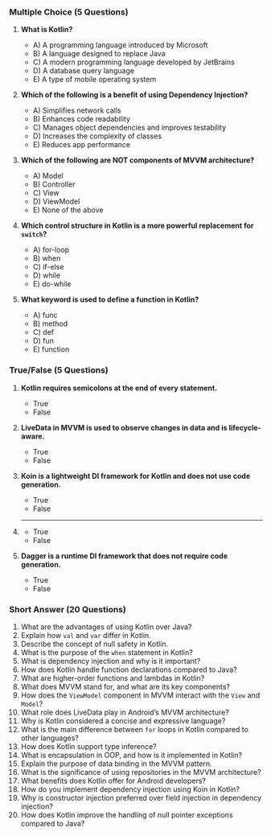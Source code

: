 ### Multiple Choice (5 Questions)

1. **What is Kotlin?**

   - A) A programming language introduced by Microsoft
   - B) A language designed to replace Java
   - C) A modern programming language developed by JetBrains
   - D) A database query language
   - E) A type of mobile operating system

2. **Which of the following is a benefit of using Dependency Injection?**

   - A) Simplifies network calls
   - B) Enhances code readability
   - C) Manages object dependencies and improves testability
   - D) Increases the complexity of classes
   - E) Reduces app performance

3. **Which of the following are NOT components of MVVM architecture?**

   - A) Model
   - B) Controller
   - C) View
   - D) ViewModel
   - E) None of the above

4. **Which control structure in Kotlin is a more powerful replacement for `switch`?**

   - A) for-loop
   - B) when
   - C) if-else
   - D) while
   - E) do-while

5. **What keyword is used to define a function in Kotlin?**
   - A) func
   - B) method
   - C) def
   - D) fun
   - E) function

### True/False (5 Questions)

1. **Kotlin requires semicolons at the end of every statement.**

   - True
   - False

2. **LiveData in MVVM is used to observe changes in data and is lifecycle-aware.**

   - True
   - False

3. **Koin is a lightweight DI framework for Kotlin and does not use code generation.**

   - True
   - False

4. ** **

   - True
   - False

5. **Dagger is a runtime DI framework that does not require code generation.**
   - True
   - False

### Short Answer (20 Questions)

1. What are the advantages of using Kotlin over Java?
2. Explain how `val` and `var` differ in Kotlin.
3. Describe the concept of null safety in Kotlin.
4. What is the purpose of the `when` statement in Kotlin?
5. What is dependency injection and why is it important?
6. How does Kotlin handle function declarations compared to Java?
7. What are higher-order functions and lambdas in Kotlin?
8. What does MVVM stand for, and what are its key components?
9. How does the `ViewModel` component in MVVM interact with the `View` and `Model`?
10. What role does LiveData play in Android’s MVVM architecture?
11. Why is Kotlin considered a concise and expressive language?
12. What is the main difference between `for` loops in Kotlin compared to other languages?
13. How does Kotlin support type inference?
14. What is encapsulation in OOP, and how is it implemented in Kotlin?
15. Explain the purpose of data binding in the MVVM pattern.
16. What is the significance of using repositories in the MVVM architecture?
17. What benefits does Kotlin offer for Android developers?
18. How do you implement dependency injection using Koin in Kotlin?
19. Why is constructor injection preferred over field injection in dependency injection?
20. How does Kotlin improve the handling of null pointer exceptions compared to Java?
